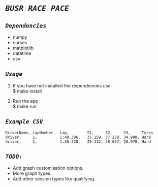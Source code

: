 # *`BUSR RACE PACE`*

## *`Dependencies`*

- numpy
- curses
- matplotlib
- datetime
- csv

## *`Usage`*

1. If you have not installed the dependencies use: \
$ make install

2. Run the app \
$ make run

## *`Example CSV`*

```
DriverName, LapNumber,  Lap,        S1,     S2,     S3,     Tyres
driver,     1,          1:49.386,   37.159, 37.238, 34.988, Hard
driver,     1,          1:26.728,   29.112, 28.637, 28.978, Hard
```

## *`TODO:`*

- Add graph customisation options.
- More graph types.
- Add other session types like qualifying.
